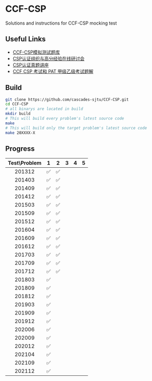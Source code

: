 # CCF-CSP

Solutions and instructions for CCF-CSP mocking test

## Useful Links

* [CCF-CSP模拟测试题库](http://118.190.20.162/home.html)
* [CSP认证组织与高分经验在线研讨会](https://dl.ccf.org.cn/albumList/getMeetingDetail4930818217035776)
* [CSP认证真题讲座](https://dl.ccf.org.cn/albumList/getMeetingDetail4995974849611776)
* [CCF CSP 考试和 PAT 甲级乙级考试题解](https://github.com/richenyunqi/CCF-CSP-and-PAT-solution)

## Build

```bash
git clone https://github.com/cascades-sjtu/CCF-CSP.git
cd CCF-CSP
# all binarys are located in build
mkdir build
# This will build every problem's latest source code
make
# This will build only the target problem's latest source code
make 20XXXX-X
```

## Progress

| Test\Problem | 1 | 2 | 3 | 4 | 5 |
|:--------------:|:---:|:---:|:---:|:---:|:---:|
| 201312 | ✅ | ✅ | | | |
| 201403 | ✅ | ✅ | | | |
| 201409 | ✅ | ✅ | | | |
| 201412 | ✅ | ✅ | | | |
| 201503 | ✅ | ✅ | | | |
| 201509 | ✅ | ✅ | | | |
| 201512 | ✅ | ✅ | | | |
| 201604 | ✅ | ✅ | | | |
| 201609 | ✅ | ✅ | | | |
| 201612 | ✅ | ✅ | | | |
| 201703 | ✅ | ✅ | | | |
| 201709 | ✅ | ✅ | | | |
| 201712 | ✅ | ✅ | | | |
| 201803 | ✅ | | | | |
| 201809 | ✅ | | | | |
| 201812 | ✅ | | | | |
| 201903 | ✅ | | | | |
| 201909 | ✅ | | | | |
| 201912 | ✅ | | | | |
| 202006 | ✅ | | | | |
| 202009 | ✅ | | | | |
| 202012 | ✅ | | | | |
| 202104 | ✅ | | | | |
| 202109 | ✅ | | | | |
| 202112 | ✅ | | | | |

